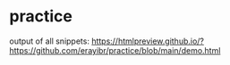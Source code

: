 # practice
output of all snippets: https://htmlpreview.github.io/?https://github.com/erayibr/practice/blob/main/demo.html
